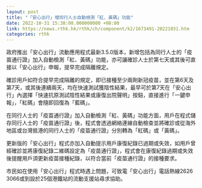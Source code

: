 ```yaml
---
layout: post
title: "「安心出行」增同行人士自動檢測「紅、黃碼」功能"
date: 2022-10-31 15:38:08.000000000 +08:00
link: https://news.rthk.hk/rthk/ch/component/k2/1673491-20221031.htm
categories: rthk
---
```


政府推出「安心出行」流動應用程式最新3.5.0版本，新增包括為同行人士的「疫苗通行證」加入自動檢測「紅、黃碼」功能，亦可讓確診人士於第七天或其後可直接以「安心出行」申報，提早完成隔離規定。

確診用戶如符合提早完成隔離的規定，即已接種至少兩劑新冠疫苗，並在第6天及第7天，或其後連續兩天，均在快速測試獲陰性結果，最早可於第7天在「安心出行」內選擇「快速抗原測試陰性結果或康復出院聲明」按鈕，直接進行「一鍵申報」，「紅碼」會隨即回復為「藍碼」。

在同行人士的「疫苗通行證」加入自動檢測「紅、黃碼」功能方面，用戶在程式儲存同行人士的「疫苗通行證」後，程式會透過網絡連線自動檢查並將確診或從海外地區或台灣抵港的同行人士的「疫苗通行證」分別轉為「紅碼」或「黃碼」。

更新版的「安心出行」程式亦加入自動提示用戶康復紀錄已過期或失效，如用戶曾經確診並將康復紀錄二維碼設定為「疫苗通行證」，程式會在康復紀錄過期或失效後提醒用戶須更新疫苗接種紀錄，以符合當前「疫苗通行證」的接種要求。

市民如在使用「安心出行」程式時遇上問題，可致電「安心出行」電話熱線2626 3066或到設於25個港鐵站的流動支援站尋求協助。
